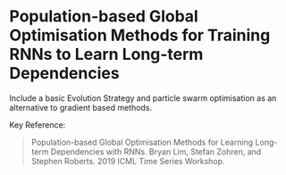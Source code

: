 # Population-based Global Optimisation Methods for Training RNNs to Learn Long-term Dependencies

Include a basic Evolution Strategy and particle swarm optimisation as an alternative to gradient based methods.

Key Reference: 
> Population-based Global Optimisation Methods for Learning Long-term Dependencies with RNNs. Bryan Lim, Stefan Zohren, and Stephen Roberts. 2019 ICML Time Series Workshop.
